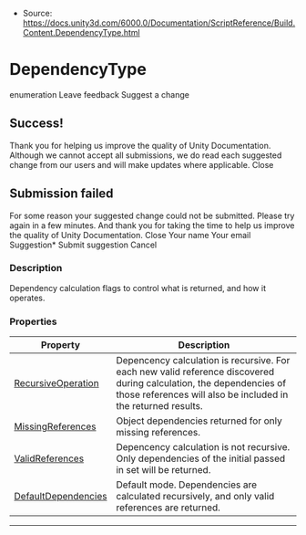 * Source: https://docs.unity3d.com/6000.0/Documentation/ScriptReference/Build.Content.DependencyType.html

# DependencyType
enumeration
Leave feedback
Suggest a change
## Success!
Thank you for helping us improve the quality of Unity Documentation. Although we cannot accept all submissions, we do read each suggested change from our users and will make updates where applicable.
Close
## Submission failed
For some reason your suggested change could not be submitted. Please <a>try again</a> in a few minutes. And thank you for taking the time to help us improve the quality of Unity Documentation.
Close
Your name Your email Suggestion* Submit suggestion
Cancel
### Description
Dependency calculation flags to control what is returned, and how it operates.
### Properties
Property | Description  
---|---  
[RecursiveOperation](https://docs.unity3d.com/6000.0/Documentation/ScriptReference/Build.Content.DependencyType.RecursiveOperation.html) | Depencency calculation is recursive. For each new valid reference discovered during calculation, the dependencies of those references will also be included in the returned results.  
[MissingReferences](https://docs.unity3d.com/6000.0/Documentation/ScriptReference/Build.Content.DependencyType.MissingReferences.html) | Object dependencies returned for only missing references.  
[ValidReferences](https://docs.unity3d.com/6000.0/Documentation/ScriptReference/Build.Content.DependencyType.ValidReferences.html) | Depencency calculation is not recursive. Only dependencies of the initial passed in set will be returned.  
[DefaultDependencies](https://docs.unity3d.com/6000.0/Documentation/ScriptReference/Build.Content.DependencyType.DefaultDependencies.html) | Default mode. Dependencies are calculated recursively, and only valid references are returned.  
* * *
